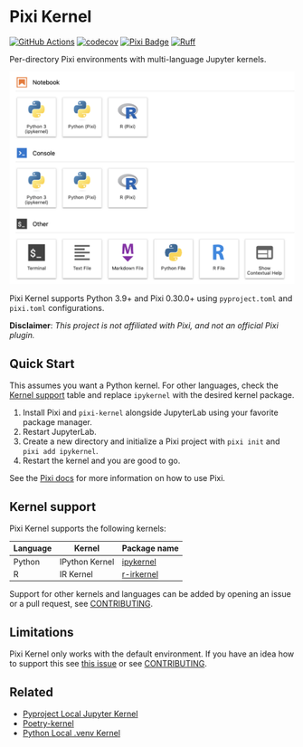 # Pixi Kernel

[![GitHub Actions][github-actions-badge]](https://github.com/renan-r-santos/pixi-kernel/actions)
[![codecov](https://codecov.io/gh/renan-r-santos/pixi-kernel/graph/badge.svg?token=7PCsXpsYSH)](https://codecov.io/gh/renan-r-santos/pixi-kernel)
[![Pixi Badge][pixi-badge]](https://pixi.sh)
[![Ruff][ruff-badge]](https://github.com/astral-sh/ruff)

[github-actions-badge]: https://github.com/renan-r-santos/pixi-kernel/actions/workflows/ci.yml/badge.svg
[pixi-badge]: https://img.shields.io/endpoint?url=https://raw.githubusercontent.com/prefix-dev/pixi/main/assets/badge/v0.json&style=flat-square
[ruff-badge]: https://img.shields.io/endpoint?url=https://raw.githubusercontent.com/astral-sh/ruff/main/assets/badge/v2.json

Per-directory Pixi environments with multi-language Jupyter kernels.

<!--- TODO: add theme selector when supported on PyPI https://github.com/pypi/warehouse/issues/11251 -->

![JupyterLab launcher screen showing Pixi Kernel](https://raw.githubusercontent.com/renan-r-santos/pixi-kernel/main/assets/launch-light.png)

Pixi Kernel supports Python 3.9+ and Pixi 0.30.0+ using `pyproject.toml` and `pixi.toml` configurations.

**Disclaimer**: _This project is not affiliated with Pixi, and not an official Pixi plugin._

## Quick Start

This assumes you want a Python kernel. For other languages, check the [Kernel
support](#kernel-support) table and replace `ipykernel` with the desired kernel package.

1. Install Pixi and `pixi-kernel` alongside JupyterLab using your favorite package manager.
2. Restart JupyterLab.
3. Create a new directory and initialize a Pixi project with `pixi init` and `pixi add ipykernel`.
4. Restart the kernel and you are good to go.

See the [Pixi docs](https://pixi.sh/latest/) for more information on how to use Pixi.

## Kernel support

Pixi Kernel supports the following kernels:

| Language | Kernel         | Package name                                       |
| -------- | -------------- | -------------------------------------------------- |
| Python   | IPython Kernel | [ipykernel](https://github.com/ipython/ipykernel)  |
| R        | IR Kernel      | [r-irkernel](https://github.com/IRkernel/IRkernel) |

Support for other kernels and languages can be added by opening an issue or a pull request, see [CONTRIBUTING](CONTRIBUTING.md#adding-support-for-new-kernels).

## Limitations

Pixi Kernel only works with the default environment. If you have an
idea how to support this see [this issue](https://github.com/renan-r-santos/pixi-kernel/issues/20)
or see [CONTRIBUTING](CONTRIBUTING.md#adding-support-for-new-kernels).

## Related

- [Pyproject Local Jupyter Kernel](https://github.com/bluss/pyproject-local-kernel)
- [Poetry-kernel](https://github.com/pathbird/poetry-kernel)
- [Python Local .venv Kernel](https://github.com/goerz/python-localvenv-kernel)
